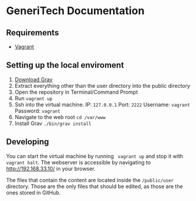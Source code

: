# GeneriTech Documentation

## Requirements
- [Vagrant](https://www.vagrantup.com/) 

## Setting up the local enviroment
1. [Download Grav](https://github.com/getgrav/grav/releases/download/) 
2. Extract everything other than the user directory into the public directory
3. Open the repository in Terminal/Command Prompt
4. Run `vagrant up`
5. Ssh into the virtual machine. IP: `127.0.0.1` Port: `2222` Username: `vagrant` Password: `vagrant`
6. Navigate to the web root `cd /var/www`
7. Install Grav `./bin/grav install`

## Developing

You can start the virtual machine by running ` vagrant up` and stop it with `vagrant halt`. The webserver is accessible by navigating to http://192.168.33.10/ in your browser.

The files that contain the content are located inside the `/public/user` directory. Those are the only files that should be edited, as those are the ones stored in GitHub.
